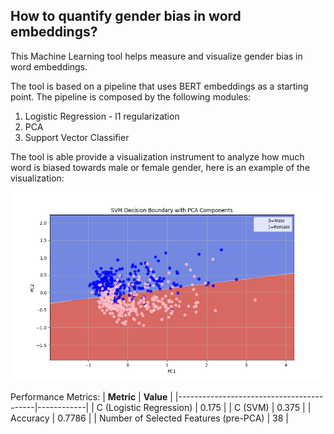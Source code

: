 ## How to quantify gender bias in word embeddings?

This Machine Learning tool helps measure and visualize gender bias in word embeddings. 

The tool is based on a pipeline that uses BERT embeddings as a starting point. The pipeline is composed by the following modules:

1. Logistic Regression - l1 regularization
2. PCA
3. Support Vector Classifier

The tool is able provide a visualization instrument to analyze how much word is biased towards male or female gender, here is an example of the visualization:

![SVM with output](output/reports/figures/svm_decision_boundary.png)

Performance Metrics:
| **Metric**                               |  **Value** |
|------------------------------------------|------------|
| C (Logistic Regression)                  | 0.175      |
| C (SVM)                                  | 0.375      |
| Accuracy                                 | 0.7786     |
| Number of Selected Features (pre-PCA)    | 38         |
